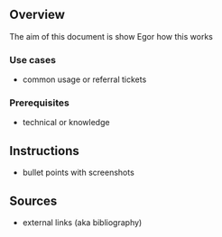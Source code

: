 ## Overview
The aim of this document is show Egor how this works

### Use cases

* common usage or referral tickets

### Prerequisites

* technical or knowledge

## Instructions

* bullet points with screenshots

## Sources
* external links (aka bibliography)

